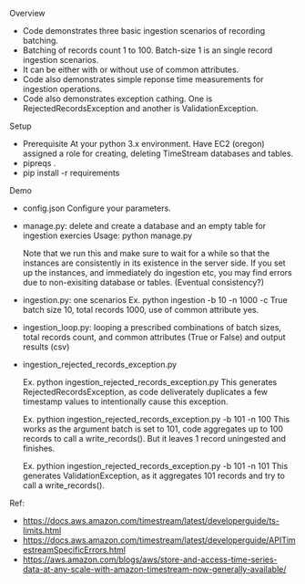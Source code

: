 Overview

* Code demonstrates three basic ingestion scenarios of recording batching.
* Batching of records count 1 to 100. Batch-size 1 is an single record ingestion scenarios.
* It can be either with or without use of common attributes.
* Code also demonstrates simple reponse time measurements for ingestion operations.
* Code also demonstrates exception cathing. One is RejectedRecordsException and another is ValidationException.

Setup
* Prerequisite
  At your python 3.x environment. Have EC2 (oregon) assigned a role for creating, deleting TimeStream databases and tables.
* pipreqs .
* pip install -r requirements

Demo
* config.json
  Configure your parameters.

* manage.py: delete and create a database and an empty table for ingestion exercies
  Usage: python manage.py

  Note that we run this and make sure to wait for a while so that the instances are consistently in its existence in the server side.
  If you set up the instances, and immediately do ingestion etc, you may find errors due to non-exisiting database or tables.
  (Eventual consistency?)
  
* ingestion.py: one scenarios
  Ex. python ingestion -b 10 -n 1000 -c True
      batch size 10, total records 1000, use of common attribute yes.

* ingestion_loop.py: looping a prescribed combinations of batch sizes, total records count, and common attributes (True or False) and output results (csv)

* ingestion_rejected_records_exception.py

  Ex. python ingestion_rejected_records_exception.py
      This generates RejectedRecordsException, as code deliverately duplicates a few timestamp values to intentionally cause this exception.
      
  Ex. pythion ingestion_rejected_records_exception.py -b 101 -n 100
      This works as the argument batch is set to 101, code aggregates up to 100 records to call a write_records(). But it leaves 1 record uningested and finishes.
      
  Ex. pythion ingestion_rejected_records_exception.py -b 101 -n 101
      This generates ValidationException, as it aggregates 101 records and try to call a write_records(). 



Ref:


* https://docs.aws.amazon.com/timestream/latest/developerguide/ts-limits.html
* https://docs.aws.amazon.com/timestream/latest/developerguide/APITimestreamSpecificErrors.html
* https://aws.amazon.com/blogs/aws/store-and-access-time-series-data-at-any-scale-with-amazon-timestream-now-generally-available/


